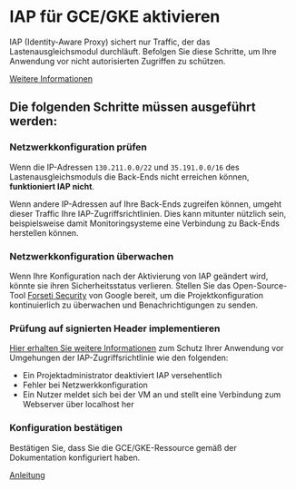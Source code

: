 # IAP für GCE/GKE aktivieren

IAP (Identity-Aware Proxy) sichert nur Traffic, der das Lastenausgleichsmodul durchläuft. Befolgen Sie diese Schritte, um Ihre Anwendung vor nicht autorisierten Zugriffen zu schützen.

[Weitere Informationen](https://cloud.google.com/iap/docs/)

## Die folgenden Schritte müssen ausgeführt werden:

### Netzwerkkonfiguration prüfen

Wenn die IP-Adressen `130.211.0.0/22` und `35.191.0.0/16` des Lastenausgleichsmoduls die Back-Ends nicht erreichen können, **funktioniert IAP nicht**.

Wenn andere IP-Adressen auf Ihre Back-Ends zugreifen können, umgeht dieser Traffic Ihre IAP-Zugriffsrichtlinien. Dies kann mitunter nützlich sein, beispielsweise damit Monitoringsysteme eine Verbindung zu Back-Ends herstellen können.

### Netzwerkkonfiguration überwachen

Wenn Ihre Konfiguration nach der Aktivierung von IAP geändert wird, könnte sie ihren Sicherheitsstatus verlieren.
Stellen Sie das Open-Source-Tool [Forseti Security][forseti-security] von Google bereit, um die Projektkonfiguration kontinuierlich zu überwachen und Benachrichtigungen zu senden.

### Prüfung auf signierten Header implementieren

[Hier erhalten Sie weitere Informationen](https://cloud.google.com/iap/docs/signed-headers-howto) zum Schutz Ihrer Anwendung vor Umgehungen der IAP-Zugriffsrichtlinie wie den folgenden:

  *  Ein Projektadministrator deaktiviert IAP versehentlich
  *  Fehler bei Netzwerkkonfiguration
  *  Ein Nutzer meldet sich bei der VM an und stellt eine Verbindung zum Webserver über localhost her

### Konfiguration bestätigen

Bestätigen Sie, dass Sie die GCE/GKE-Ressource gemäß der Dokumentation konfiguriert haben.

[Anleitung][spotlight-config-reviewed]

[forseti-security]: https://opensource.google.com/projects/forseti-security
[spotlight-config-reviewed]: walkthrough://spotlight-pointer?spotlightId=iap-network-config-reviewed
